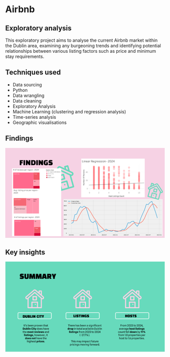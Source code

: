 # Airbnb 
## Exploratory analysis

This exploratory project aims to  analyse the current Airbnb market within the Dublin area, examining any burgeoning trends and identifying potential relationships between various listing factors such as price and minimum stay requirements.

## Techniques used
- Data sourcing
- Python
- Data wrangling
- Data cleaning
- Exploratory Analysis
- Machine Learning (clustering and regression analysis)
- Time-series analysis 
- Geographic visualisations

## Findings
![findings](/assets/airbnb/airbnbfindings.png)

## Key insights
![recs](/assets/airbnb/airbnbrecs.png)
